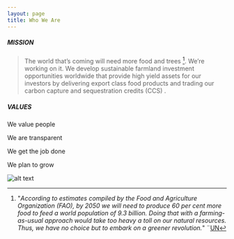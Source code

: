 ```yaml
---
layout: page
title: Who We Are
---
```

##### MISSION
> The world that’s coming will need more food and trees [^1]. We’re working on it. We develop sustainable farmland investment opportunities worldwide that provide high yield assets for our investors by delivering export class food products and trading our carbon capture and sequestration credits (CCS) .

##### VALUES

We value people

We are transparent

We get the job done

We plan to grow

![alt text](assets\img\portfolio\TEST1.jpg.jpg)



[^1]: "*According to estimates compiled by the Food and Agriculture Organization (FAO), by 2050 we will need to produce 60 per cent more food to feed a world population of 9.3 billion. Doing that with a farming-as-usual approach would take too heavy a toll on our natural resources. Thus, we have no choice but to embark on a greener revolution.*" ¨[UN](https://www.un.org/en/chronicle/article/feeding-world-sustainably#:~:text=According%20to%20estimates%20compiled%20by,toll%20on%20our%20natural%20resources.)
